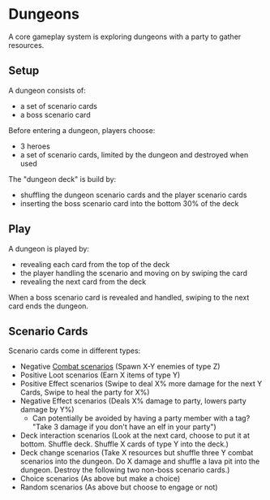 # Dungeons
A core gameplay system is exploring dungeons with a party to gather resources.

## Setup
A dungeon consists of:
- a set of scenario cards
- a boss scenario card

Before entering a dungeon, players choose:
- 3 heroes
- a set of scenario cards, limited by the dungeon and destroyed when used

The "dungeon deck" is build by:
- shuffling the dungeon scenario cards and the player scenario cards
- inserting the boss scenario card into the bottom 30% of the deck


## Play
A dungeon is played by:

- revealing each card from the top of the deck
- the player handling the scenario and moving on by swiping the card
- revealing the next card from the deck

When a boss scenario card is revealed and handled, swiping to the next card ends the dungeon.

## Scenario Cards

Scenario cards come in different types:
- Negative [Combat scenarios](Combat.md) (Spawn X-Y enemies of type Z)
- Positive Loot scenarios (Earn X items of type Y)
- Positive Effect scenarios (Swipe to deal X% more damage for the next Y Cards, Swipe to heal the party for X%)
- Negative Effect scenarios (Deals X% damage to party, lowers party damage by Y%)
  - Can potentially be avoided by having a party member with a tag? "Take 3 damage if you don't have an elf in your party")
- Deck interaction scenarios (Look at the next card, choose to put it at bottom. Shuffle deck. Shuffle X cards of type Y into the deck.)
- Deck change scenarios (Take X resources but shuffle three Y combat scenarios into the dungeon. Do X damage and shuffle a lava pit into the dungeon. Destroy the following two non-boss scenario cards.)
- Choice scenarios (As above but make a choice)
- Random scenarios (As above but choose to engage or not)